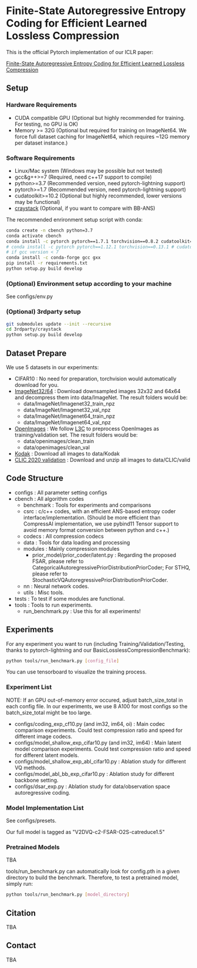 # Finite-State Autoregressive Entropy Coding for Efficient Learned Lossless Compression

This is the official Pytorch implementation of our ICLR paper:

[Finite-State Autoregressive Entropy Coding for Efficient Learned Lossless Compression](https://openreview.net/forum?id=D5mJSNtUtv&referrer=%5BAuthor%20Console%5D(%2Fgroup%3Fid%3DICLR.cc%2F2024%2FConference%2FAuthors%23your-submissions))

## Setup

### Hardware Requirements
* CUDA compatible GPU (Optional but highly recommended for training. For testing, no GPU is OK)
* Memory >= 32G (Optional but required for training on ImageNet64. We force full dataset caching for ImageNet64, which requires ~12G memory per dataset instance.)


### Software Requirements
* Linux/Mac system (Windows may be possible but not tested)
* gcc&g++>=7 (Required, need c++17 support to compile)
* python>=3.7 (Recommended version, need pytorch-lightning support)
* pytorch>=1.7 (Recommended version, need pytorch-lightning support)
* cudatoolkit>=10.2 (Optional but highly recommended, lower versions may be functional)
* [craystack](https://github.com/j-towns/craystack) (Optional, if you want to compare with BB-ANS)

The recommended enrironment setup script with conda: 
```bash
conda create -n cbench python=3.7
conda activate cbench
conda install -c pytorch pytorch==1.7.1 torchvision==0.8.2 cudatoolkit=10.2
# conda install -c pytorch pytorch==1.12.1 torchvision==0.13.1 # cudatoolkit=11.3
# if gcc version < 7
conda install -c conda-forge gcc gxx
pip install -r requirements.txt
python setup.py build develop
```

### (Optional) Environment setup according to your machine
See configs/env.py

### (Optional) 3rdparty setup
```bash
git submodules update --init --recursive
cd 3rdparty/craystack
python setup.py build develop
```

## Dataset Prepare
We use 5 datasets in our experiments:
* CIFAR10 : No need for preparation, torchvision would automatically download for you.
* [ImageNet32/64](https://clic.compression.cc/) : Download downsampled images 32x32 and 64x64 and decompress them into data/ImageNet. The result folders would be:
  * data/ImageNet/Imagenet32_train_npz
  * data/ImageNet/Imagenet32_val_npz
  * data/ImageNet/Imagenet64_train_npz
  * data/ImageNet/Imagenet64_val_npz
* [OpenImages](https://storage.googleapis.com/openimages/web/download_v6.html) : We follow [L3C](https://github.com/fab-jul/L3C-PyTorch?tab=readme-ov-file#prepare-open-images-for-training) to preprocess OpenImages as training/validation set. The result folders would be:
  * data/openimages/clean_train
  * data/openimages/clean_val
* [Kodak](https://r0k.us/graphics/kodak/) : Download all images to data/Kodak
* [CLIC 2020 validation](https://data.vision.ee.ethz.ch/cvl/clic/professional_valid_2020.zip) : Download and unzip all images to data/CLIC/valid

## Code Structure
* configs : All parameter setting configs
* cbench : All algorithm codes
  * benchmark : Tools for experiments and comparisons
  * csrc : c/c++ codes, with an efficient ANS-based entropy coder interface/implementation. (Should be more efficient than CompressAI implementation, we use pybind11 Tensor support to avoid memory format conversion between python and c++.)
  * codecs : All compression codecs
  * data : Tools for data loading and processing
  * modules : Mainly compression modules
    * prior_model/prior_coder/latent.py : Regarding the proposed FSAR, please refer to CategoricalAutoregressivePriorDistributionPriorCoder; For STHQ, please refer to StochasticVQAutoregressivePriorDistributionPriorCoder.
  * nn : Neural network codes.
  * utils : Misc tools.
* tests : To test if some modules are functional.
* tools : Tools to run experiments.
  * run_benchmark.py : Use this for all experiments!

## Experiments
For any experiment you want to run (including Training/Validation/Testing, thanks to pytorch-lightning and our BasicLosslessCompressionBenchmark):
```bash
python tools/run_benchmark.py [config_file]
```

You can use tensorboard to visualize the training process.

### Experiment List
NOTE: If an GPU out-of-memory error occured, adjust batch_size_total in each config file. In our experiments, we use 8 A100 for most configs so the batch_size_total might be too large.
* configs/coding_exp_cf10.py (and im32, im64, oi) : Main codec comparison experiments. Could test compression ratio and speed for different image codecs.
* configs/model_shallow_exp_cifar10.py (and im32, im64) : Main latent model comparison experiments. Could test compression ratio and speed for different latent models.
* configs/model_shallow_exp_abl_cifar10.py : Ablation study for different VQ methods.
* configs/model_abl_bb_exp_cifar10.py : Ablation study for different backbone setting.
* configs/dsar_exp.py : Ablation study for data/observation space autoregressive coding.

### Model Implementation List
See configs/presets.

Our full model is tagged as "V2DVQ-c2-FSAR-O2S-catreduce1.5"

### Pretrained Models
TBA

tools/run_benchmark.py can automatically look for config.pth in a given directory to build the benchmark. Therefore, to test a pretrained model, simply run:
```bash
python tools/run_benchmark.py [model_directory]
```

## Citation
TBA

## Contact
TBA